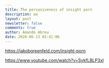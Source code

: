 ```yaml
---
title: The pervasiveness of insight porn
description: aa
layout: post
newsletter: false
comments: true
author: Amando Abreu
date: 2026-06-13 02:41:06
---
```

https://jakobgreenfeld.com/insight-porn



https://www.youtube.com/watch?v=SykfLBLP3xI